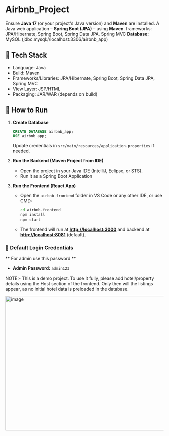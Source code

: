 
# Airbnb_Project

Ensure **Java 17** (or your project's Java version) and **Maven** are installed.
A Java web application – **Spring Boot (JPA)** – using **Maven**.
 frameworks: JPA/Hibernate, Spring Boot, Spring Data JPA, Spring MVC
**Database:** MySQL (jdbc\:mysql://localhost:3306/airbnb_app)

## 🧰 Tech Stack

* Language: Java
* Build: Maven
* Frameworks/Libraries: JPA/Hibernate, Spring Boot, Spring Data JPA, Spring MVC
* View Layer: JSP/HTML
* Packaging: JAR/WAR (depends on build)

## 🚀 How to Run

1. **Create Database**

   ```sql
   CREATE DATABASE airbnb_app;
   USE airbnb_app;
   ```

   Update credentials in `src/main/resources/application.properties` if needed.

2. **Run the Backend (Maven Project from IDE)**

   * Open the project in your Java IDE (IntelliJ, Eclipse, or STS).
   * Run it as a Spring Boot Application 

  
3. **Run the Frontend (React App)**

   * Open the `airbnb-frontend` folder in VS Code or any other IDE, or use CMD:

     ```bash
     cd airbnb-frontend
     npm install
     npm start
     ```
   * The frontend will run at **[http://localhost:3000](http://localhost:3000)** and backend at **[http://localhost:8081](http://localhost:8081)** (default).

### 🔑 Default Login Credentials
** For admin use this password **
* **Admin Password:** `admin123`

NOTE:- This is a demo project. To use it fully, please add hotel/property details using the Host section of the frontend. 
       Only then will the listings appear, as no initial hotel data is preloaded in the database.


<img width="940" height="427" alt="image" src="https://github.com/user-attachments/assets/0f024d04-544c-4525-8ff3-c9b3f84d3262" />



